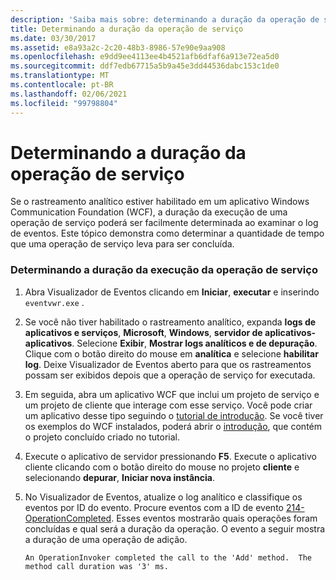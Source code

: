 ```yaml
---
description: 'Saiba mais sobre: determinando a duração da operação de serviço'
title: Determinando a duração da operação de serviço
ms.date: 03/30/2017
ms.assetid: e8a93a2c-2c20-48b3-8986-57e90e9aa908
ms.openlocfilehash: e9dd9ee4113ee4b4521afb6dfaf6a913e72ea5d0
ms.sourcegitcommit: ddf7edb67715a5b9a45e3dd44536dabc153c1de0
ms.translationtype: MT
ms.contentlocale: pt-BR
ms.lasthandoff: 02/06/2021
ms.locfileid: "99798804"
---
```

# <a name="determining-service-operation-duration"></a>Determinando a duração da operação de serviço

Se o rastreamento analítico estiver habilitado em um aplicativo Windows Communication Foundation (WCF), a duração da execução de uma operação de serviço poderá ser facilmente determinada ao examinar o log de eventos.  Este tópico demonstra como determinar a quantidade de tempo que uma operação de serviço leva para ser concluída.  
  
### <a name="determining-service-operation-execution-duration"></a>Determinando a duração da execução da operação de serviço  
  
1. Abra Visualizador de Eventos clicando em **Iniciar**, **executar** e inserindo `eventvwr.exe` .  
  
2. Se você não tiver habilitado o rastreamento analítico, expanda **logs de aplicativos e serviços**, **Microsoft**, **Windows**, **servidor de aplicativos-aplicativos**. Selecione **Exibir**, **Mostrar logs analíticos e de depuração**. Clique com o botão direito do mouse em **analítica** e selecione **habilitar log**. Deixe Visualizador de Eventos aberto para que os rastreamentos possam ser exibidos depois que a operação de serviço for executada.  
  
3. Em seguida, abra um aplicativo WCF que inclui um projeto de serviço e um projeto de cliente que interage com esse serviço.  Você pode criar um aplicativo desse tipo seguindo o [tutorial de introdução](../../getting-started-tutorial.md).  Se você tiver os exemplos do WCF instalados, poderá abrir o [introdução](../../samples/getting-started-sample.md), que contém o projeto concluído criado no tutorial.  
  
4. Execute o aplicativo de servidor pressionando **F5**. Execute o aplicativo cliente clicando com o botão direito do mouse no projeto **cliente** e selecionando **depurar**, **Iniciar nova instância**.  
  
5. No Visualizador de Eventos, atualize o log analítico e classifique os eventos por ID do evento.  Procure eventos com a ID de evento [214-OperationCompleted](214-operationcompleted.md).  Esses eventos mostrarão quais operações foram concluídas e qual será a duração da operação.  O evento a seguir mostra a duração de uma operação de adição.  
  
    ```output  
    An OperationInvoker completed the call to the 'Add' method.  The method call duration was '3' ms.  
    ```
